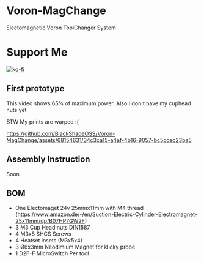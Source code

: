 # Voron-MagChange

Electomagnetic Voron ToolChanger System

# Support Me
[![ko-fi](https://ko-fi.com/img/githubbutton_sm.svg)](https://ko-fi.com/F2F2OWYHP)

## First prototype
This video shows 65% of maximum power. Also I don't have my cuphead nuts yet

BTW My prints are warped :(

https://github.com/BlackShadeOSS/Voron-MagChange/assets/68154631/34c3ca15-a4af-4b16-9057-bc5ccec23ba5

## Assembly Instruction

Soon

## BOM

-   One Electomaget 24v 25mmx11mm with M4 thread (https://www.amazon.de/-/en/Suction-Electric-Cylinder-Electromagnet-25x11mm/dp/B07HP7GW2F)
-   3 M3 Cup Head nuts DIN1587
-   4 M3x8 SHCS Screws
-   4 Heatset insets (M3x5x4)
-   3 Ø6x3mm Neodimium Magnet for klicky probe
-   1 D2F-F MicroSwitch Per tool

